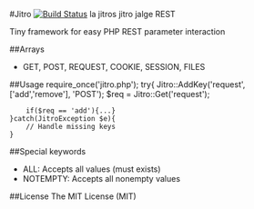 #Jitro [![Build Status](https://travis-ci.org/thaapaniemi/Jitro.svg?branch=master)](https://travis-ci.org/thaapaniemi/Jitro)
la jitros jitro jalge REST

Tiny framework for easy PHP REST parameter interaction

##Arrays
* GET, POST, REQUEST, COOKIE, SESSION, FILES

##Usage
	require_once('jitro.php');
	try{
		Jitro::AddKey('request',['add','remove'], 'POST');
		$req = Jitro::Get('request');

		if($req == 'add'){...}
	}catch(JitroException $e){
		// Handle missing keys
	}

##Special keywords
* ALL: Accepts all values (must exists)
* NOTEMPTY: Accepts all nonempty values

##License
The MIT License (MIT)
